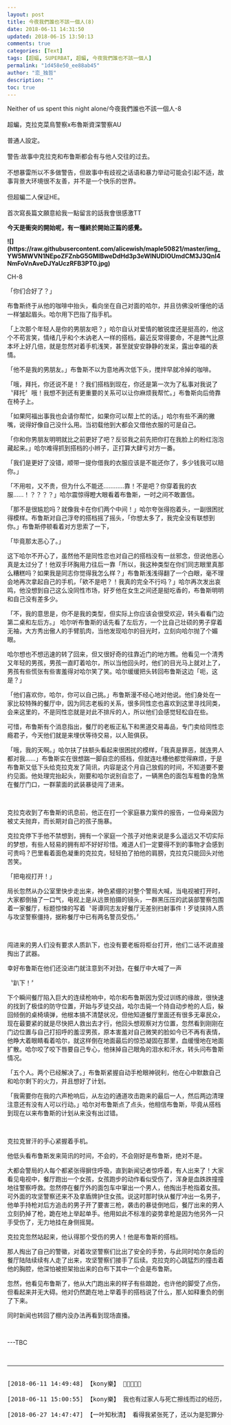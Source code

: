 ```yaml
---
layout: post
title: 今夜我們誰也不該一個人(8)
date: 2018-06-11 14:31:50
updated: 2018-06-15 13:50:13
comments: true
categories: [Text]
tags: [超蝠, SUPERBAT, 超蝙, 今夜我們誰也不該一個人]
permalink: "1d458e50_ee88ab45"
author: "恋_独哲"
description: ""
toc: true
---
```


<p>Neither of us spent this night alone/今夜我們誰也不該一個人-8<br /><br />超蝙，克拉克菜鳥警察x布魯斯資深警察AU<br /><br />普通人設定。<br /><br />警告:故事中克拉克和布鲁斯都会有与他人交往的过去。&nbsp;<br /><br />不想暴雷所以不多做警告，但故事中有歧视之话语和暴力举动可能会引起不适，故事背景大环境很不友善，并不是一个快乐的世界。<br /><br />但超蝙二人保证HE。<br /><br />首次寫長篇文願意給我一點留言的話我會很感激TT<br /></p> 
<p><strong>今天是衝突的開始呢，有一種終於開始正篇的感覺。</strong></p> 
<p><strong>
![](https://raw.githubusercontent.com/alicewish/maple50821/master/img_YW5MWVN1NEpoZFZnbG5GMlBweDdHd3p3eWlNUDlOUmdCM3J3Qnl4NmFoVnAveDJYaUczRFB3PT0.jpg)
<br /></strong></p> 
<p>CH-8</p> 
<p>「你们合好了？」</p> 
<p>布鲁斯终于从他的咖啡中抬头，看向坐在自己对面的哈尔，并且彷佛没听懂他的话一样皱起眉头。哈尔用下巴指了指手机。</p> 
<p>「上次那个年轻人是你的男朋友吧？」哈尔自认对爱情的敏锐度还是挺高的，他这个不苟言笑，情绪几乎和个木讷老人一样的搭档，最近反常得要命，不是脾气比原本坏上好几倍，就是忽然对着手机浅笑，甚至就安安静静的发呆，露出幸福的表情。</p> 
<p>「他不是我的男朋友。」布鲁斯不以为意地再次低下头，搅拌早就冷掉的咖啡。</p> 
<p>「哦，拜托，你还说不是！？我们搭档到现在，你还是第一次为了私事对我说了〝拜托〞哦！我想不到还有更重要的关系可以让你麻烦我帮忙。」布鲁斯向后倚靠在椅子上。</p> 
<p>「如果阿福出事我也会请你帮忙，如果你可以帮上忙的话。」哈尔有些不满的撇嘴，说得好像自己没什么用。当初载他到大都会又借他衣服的可是自己。</p> 
<p>「你和你男朋友明明就比之前更好了吧？反驳我之前先把你打在我脸上的粉红泡泡藏起来。」哈尔难得抓到搭档的小辫子，正打算大肆亏对方一番。</p> 
<p>「我们是更好了没错，顺带一提你借我的衣服应该是不能还你了，多少钱我可以赔你。」</p> 
<p>「不用啦，又不贵，但为什么不能还…………靠！不是吧？你穿着我的衣服……！？？？？」哈尔震惊得瞪大眼看着布鲁斯，一时之间不敢置信。</p> 
<p>「那不是很尴尬吗？就像我卡在你们两个中间！」哈尔夸张得抱着头，一副很困扰得模样。布鲁斯对自己浮夸的搭档摇了摇头，「你想太多了，我完全没有联想到你。」布鲁斯停顿看着对方思索了一下，</p> 
<p>「毕竟那太恶心了。」</p> 
<p>这下哈尔不开心了，虽然他不是同性恋也对自己的搭档没有一丝邪念，但说他恶心真是太过分了！他双手环胸用力往后一靠「所以，我这种类型在你们同志眼里真那么糟糕吗？如果我是同志你觉得我怎么样？」布鲁斯浅浅得翻了一个白眼，毫不理会地再次拿起自己的手机，「欸不是吧？！我真的完全不行吗？」哈尔再次发出哀鸣，他没想到自己这么没同性市场，好歹他在女生之间还是挺吃香的，布鲁斯明明和自己没有差多少。</p> 
<p>「不，我的意思是，你不是我的类型，但实际上你应该会很受欢迎，转头看看门边第二桌和左后方。」&nbsp;哈尔听布鲁斯的话先看了左后方，一个比自己壮硕的男子穿着无袖，大方秀出傲人的手臂肌肉，当他发现哈尔的目光时，立刻向哈尔抛了个媚眼。</p> 
<p>哈尔想也不想迅速的转了回来，但又很好奇的往靠近门的地方瞧。他看见一个清秀又年轻的男孩，男孩一直盯着哈尔，所以当他回头时，他们的目光马上就对上了，男孩有些慌张有些害羞得对哈尔笑了笑。哈尔缓缓把头转回布鲁斯这边「呃，这是？」</p> 
<p>「他们喜欢你，哈尔，你可以自己挑。」布鲁斯漫不经心地对他说。他们身处在一家比较特殊的餐厅中，因为同志老板的关系，很多同性恋也喜欢到这里寻找同类，会来这里的，不是同性恋就是对此不排斥的人，所以他们会感觉轻松自在些。</p> 
<p>可惜，布鲁斯有个消息指出，餐厅的老板正私下和黑道交易毒品，专门卖给同性恋瘾君子，今天他们就是来埋伏等待交易，以人赃俱获。</p> 
<p>「哦，我的天啊。」哈尔扶了扶额头看起来很困扰的模样，「我真是罪恶，就连男人都对我……」布鲁斯实在很想踹一脚自恋的搭档，但就连吐槽他都觉得麻烦，于是布鲁斯又低下头给克拉克发了简讯，内容是这个月自己放假的时间，不知道要不要约见面。他处理完抬起头，刚要和哈尔说别自恋了，一辆黑色的面包车粗鲁的急煞在餐厅门口，一群蒙面的武装暴徒闯了进来。</p> 
<p>&nbsp;</p> 
<p>克拉克收到了布鲁斯的讯息前，他正在打一个家庭暴力案件的报告，一位母亲因为被丈夫抛弃，而长期对自己的孩子施暴。</p> 
<p>克拉克停下手他不禁想到，拥有一个家庭一个孩子对他来说是多么遥远又不切实际的梦想，有些人轻易的拥有却不好好珍惜。难道人们一定要得不到的事物才会感到可贵吗？巴里看着面色凝重的克拉克，轻轻拍了拍他的肩膀，克拉克只能回头对他苦笑。</p> 
<p>「把电视打开！」</p> 
<p>局长忽然从办公室里快步走出来，神色紧绷的对整个警局大喊，当电视被打开时，大家都倒抽了一口气，电视上是从远景拍摄的镜头，一群黑压压的武装部警察包围着一家餐厅，标题惊悚的写着〝哥谭同志友好餐厅无差别扫射事件！歹徒挟持人质与攻坚警察僵持，据称餐厅中已有两名警员受伤。〞</p> 
<p>&nbsp;</p> 
<p>闯进来的男人们没有要求人质趴下，也没有要老板将柜台打开，他们二话不说直接掏出了武器。</p> 
<p>幸好布鲁斯在他们还没进门就注意到不对劲，在餐厅中大喊了一声</p> 
<p>〝趴下！〞</p> 
<p>下个瞬间餐厅陷入巨大的连续枪响中，哈尔和布鲁斯因为受过训练的缘故，很快速的找到了极佳的防守位置，开始与歹徒交战，哈尔击毙一个持自动步枪的人后，躲回倾倒的桌椅填弹，他根本搞不清楚状况，但他知道餐厅里面还有很多无辜民众，现在最要紧的就是尽快把人救出去才行，他回头想观察对方位置，忽然看到刚刚在门边位置与自己打招呼的羞涩男孩，原本害羞对自己微笑的脸如今已不再有表情，他睁大着眼睛看着哈尔，就这样倒在地面最后的惊恐凝固在那里，血缓慢地在地面扩散。哈尔咬了咬下唇要自己专心，他抹掉自己眼角的泪水和汗水，转头问布鲁斯情况。</p> 
<p>「五个人。两个已经解决了。」布鲁斯紧握自动手枪眼神锐利，他在心中默数自己和哈尔剩下的火力，并且想好了计划。</p> 
<p>「我需要你在我的六声枪响后，从左边的通道攻击跑来的最后一人，然后两边清理注意还有没有人可以行动。」哈尔对布鲁斯点了点头，他相信布鲁斯，毕竟从搭档到现在以来布鲁斯的计划从来没有出过错。</p> 
<p>&nbsp;</p> 
<p>克拉克冒汗的手心紧握着手机。</p> 
<p>他低头看布鲁斯发来简讯的时间，不会的，不会刚好是布鲁斯，绝对不是。</p> 
<p>大都会警局的人每个都紧张得摒住呼吸，直到新闻记者惊呼着，有人出来了！大家看见电视中，餐厅跑出一个女孩，女孩跑步的动作看似受伤了，浑身是血跌跌撞撞地往警察呼救。忽然停在餐厅外的面包车中窜出一个男人，他掏出手枪指着女孩。可外面的攻坚警察还来不及拿盾牌护住女孩。说这时那时快从餐厅冲出一名男子，他单手持枪对后方追击的男子开了要害三枪，袭击的暴徒倒地后，餐厅出来的男人立刻扔掉了枪，跪在地上举起单手。他用如此不标准的姿势拿枪是因为他另外一只手受伤了，无力地挂在身侧摇晃。</p> 
<p>克拉克忽然站起来，他认得那个受伤的男人！他是布鲁斯的搭档。</p> 
<p>那人掏出了自己的警徽，对着攻坚警察们比出了安全的手势，与此同时哈尔身后的餐厅陆陆续续有人走了出来，攻坚警察们接手了后续。克拉克的心跳猛烈的撞击着他的胸腔，他深怕被担架抬出来的白布下其中一个会是布鲁斯。</p> 
<p>忽然，他看见布鲁斯了，他从大门跑出来的样子有些踉跄，也许他的脚受了点伤，但看起来并无大碍。他对仍然跪在地上举着手的搭档说了什么，那人如释重负的倒了下来。</p> 
<p>同时新闻也转回了棚内没办法再看到现场直播。</p> 
<p>&nbsp;</p> 
<p>---TBC</p> 
<p><strong><br /></strong></p>

---

<pre>

[2018-06-11 14:49:48] 【kony樂】 💙💚💛💜💘

[2018-06-11 15:00:55] 【kony樂】 我也有过家人与死亡擦线而过的经历，但那都是意外造成的；我觉得我要是因为毫无意义的理由而失去爱人的话，肯定会疯掉的……每次看太太的这篇au都会忍不住难受，现实的代入感太强了

[2018-06-27 14:47:47] 【一叶知秋清】 看得我紧张死了，还以为是犯罪分子针对布鲁斯的打击报复

</pre>